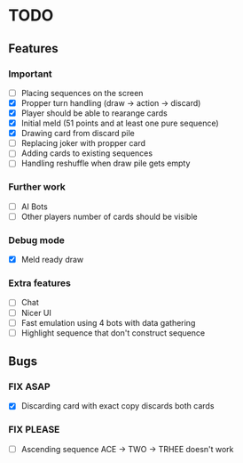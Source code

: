 # TODO

## Features
### Important
- [ ] Placing sequences on the screen
- [x] Propper turn handling (draw -> action -> discard)
- [x] Player should be able to rearange cards
- [x] Initial meld (51 points and at least one pure sequence)
- [x] Drawing card from discard pile
- [ ] Replacing joker with propper card
- [ ] Adding cards to existing sequences
- [ ] Handling reshuffle when draw pile gets empty

### Further work
- [ ] AI Bots
- [ ] Other players number of cards should be visible

### Debug mode
- [x] Meld ready draw 

### Extra features 
- [ ] Chat
- [ ] Nicer UI
- [ ] Fast emulation using 4 bots with data gathering
- [ ] Highlight sequence that don't construct sequence

## Bugs
### FIX ASAP
- [x] Discarding card with exact copy discards both cards



### FIX PLEASE
- [ ] Ascending sequence ACE -> TWO -> TRHEE doesn't work
